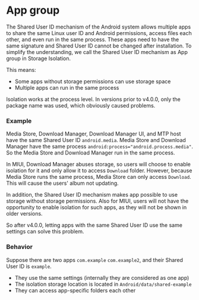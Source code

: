 # App group

The Shared User ID mechanism of the Android system allows multiple apps to share the same Linux user ID and Android permissions, access files each other, and even run in the same process. These apps need to have the same signature and Shared User ID cannot be changed after installation. To simplify the understanding, we call the Shared User ID mechanism as App group in Storage Isolation.

This means:

* Some apps without storage permissions can use storage space
* Multiple apps can run in the same process

Isolation works at the process level. In versions prior to v4.0.0, only the package name was used, which obviously caused problems.

### Example

Media Store, Download Manager, Download Manager UI, and MTP host have the same Shared User ID `android.media`. Media Store and Download Manager have the same process `android:process="android.process.media"`. So the Media Store and Download Manager run in the same process.

In MIUI, Download Manager abuses storage, so users will choose to enable isolation for it and only allow it to access `Download` folder. However, because Media Store runs the same process, Media Store can only access `Download`. This will cause the users' album not updating.

In addition, the Shared User ID mechanism makes app possible to use storage without storage permissions. Also for MIUI, users will not have the opportunity to enable isolation for such apps, as they will not be shown in older versions.

So after v4.0.0, letting apps with the same Shared User ID use the same settings can solve this problem.

### Behavior

Suppose there are two apps `com.example` `com.example2`, and their Shared User ID is `example`.

* They use the same settings (internally they are considered as one app)
* The isolation storage location is located in `Android/data/shared-example`
* They can access app-specific folders each other